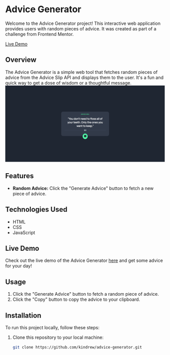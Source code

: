 # Advice Generator

Welcome to the Advice Generator project! This interactive web application provides users with random pieces of advice. It was created as part of a challenge from Frontend Mentor.

[Live Demo](https://advice-generator-rose.vercel.app/)

## Overview

The Advice Generator is a simple web tool that fetches random pieces of advice from the Advice Slip API and displays them to the user. It's a fun and quick way to get a dose of wisdom or a thoughtful message.
![Advice Generator](<images/Screenshot 2023-10-12 184905.png>)

## Features

- **Random Advice:** Click the "Generate Advice" button to fetch a new piece of advice.

## Technologies Used

- HTML
- CSS
- JavaScript

## Live Demo

Check out the live demo of the Advice Generator [here](https://advice-generator-rose.vercel.app/) and get some advice for your day!

## Usage

1. Click the "Generate Advice" button to fetch a random piece of advice.
2. Click the "Copy" button to copy the advice to your clipboard.

## Installation

To run this project locally, follow these steps:

1. Clone this repository to your local machine:

   ```bash
   git clone https://github.com/kindrew/advice-generator.git
   ```
